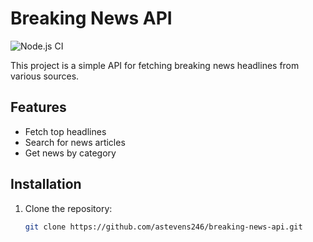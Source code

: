 # Breaking News API

![Node.js CI](https://github.com/astevens246/breaking-news-api/actions/workflows/node.js.yml/badge.svg)

This project is a simple API for fetching breaking news headlines from various sources.

## Features

- Fetch top headlines
- Search for news articles
- Get news by category

## Installation

1. Clone the repository:
   ```sh
   git clone https://github.com/astevens246/breaking-news-api.git
